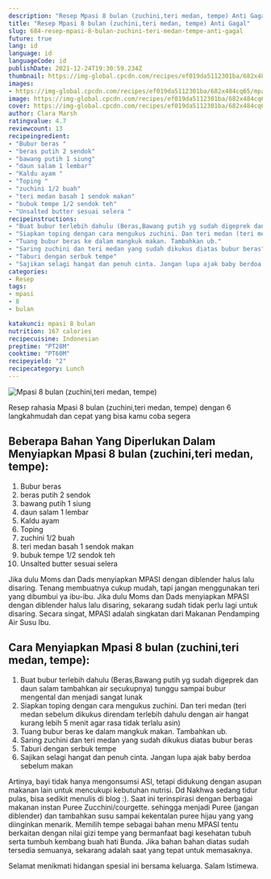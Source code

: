```yaml
---
description: "Resep Mpasi 8 bulan (zuchini,teri medan, tempe) Anti Gagal"
title: "Resep Mpasi 8 bulan (zuchini,teri medan, tempe) Anti Gagal"
slug: 684-resep-mpasi-8-bulan-zuchini-teri-medan-tempe-anti-gagal
future: true
lang: id
language: id
languageCode: id
publishDate: 2021-12-24T19:30:59.234Z 
thumbnail: https://img-global.cpcdn.com/recipes/ef019da5112301ba/682x484cq65/mpasi-8-bulan-zuchiniteri-medan-tempe-foto-resep-utama.png
images:
- https://img-global.cpcdn.com/recipes/ef019da5112301ba/682x484cq65/mpasi-8-bulan-zuchiniteri-medan-tempe-foto-resep-utama.png
image: https://img-global.cpcdn.com/recipes/ef019da5112301ba/682x484cq65/mpasi-8-bulan-zuchiniteri-medan-tempe-foto-resep-utama.png
cover: https://img-global.cpcdn.com/recipes/ef019da5112301ba/682x484cq65/mpasi-8-bulan-zuchiniteri-medan-tempe-foto-resep-utama.png
author: Clara Marsh
ratingvalue: 4.7
reviewcount: 13
recipeingredient:
- "Bubur beras "
- "beras putih 2 sendok"
- "bawang putih 1 siung"
- "daun salam 1 lembar"
- "Kaldu ayam "
- "Toping "
- "zuchini 1/2 buah"
- "teri medan basah 1 sendok makan"
- "bubuk tempe 1/2 sendok teh"
- "Unsalted butter sesuai selera "
recipeinstructions:
- "Buat bubur terlebih dahulu (Beras,Bawang putih yg sudah digeprek dan daun salam tambahkan air secukupnya) tunggu sampai bubur mengental dan menjadi sangat lunak"
- "Siapkan toping dengan cara mengukus zuchini. Dan teri medan (teri medan sebelum dikukus direndam terlebih dahulu dengan air hangat kurang lebih 5 menit agar rasa tidak terlalu asin)"
- "Tuang bubur beras ke dalam mangkuk makan. Tambahkan ub."
- "Saring zuchini dan teri medan yang sudah dikukus diatas bubur beras"
- "Taburi dengan serbuk tempe"
- "Sajikan selagi hangat dan penuh cinta. Jangan lupa ajak baby berdoa sebelum makan"
categories:
- Resep
tags:
- mpasi
- 8
- bulan

katakunci: mpasi 8 bulan 
nutrition: 167 calories
recipecuisine: Indonesian
preptime: "PT28M"
cooktime: "PT60M"
recipeyield: "2"
recipecategory: Lunch
---
```



![Mpasi 8 bulan (zuchini,teri medan, tempe)](https://img-global.cpcdn.com/recipes/ef019da5112301ba/682x484cq65/mpasi-8-bulan-zuchiniteri-medan-tempe-foto-resep-utama.png)

Resep rahasia Mpasi 8 bulan (zuchini,teri medan, tempe)    dengan 6 langkahmudah dan cepat yang bisa kamu coba segera

<!--inarticleads1-->

## Beberapa Bahan Yang Diperlukan Dalam Menyiapkan Mpasi 8 bulan (zuchini,teri medan, tempe):

1. Bubur beras 
1. beras putih 2 sendok
1. bawang putih 1 siung
1. daun salam 1 lembar
1. Kaldu ayam 
1. Toping 
1. zuchini 1/2 buah
1. teri medan basah 1 sendok makan
1. bubuk tempe 1/2 sendok teh
1. Unsalted butter sesuai selera 

Jika dulu Moms dan Dads menyiapkan MPASI dengan diblender halus lalu disaring. Tenang membuatnya cukup mudah, tapi jangan menggunakan teri yang dibumbui ya ibu-ibu. Jika dulu Moms dan Dads menyiapkan MPASI dengan diblender halus lalu disaring, sekarang sudah tidak perlu lagi untuk disaring. Secara singat, MPASI adalah singkatan dari Makanan Pendamping Air Susu Ibu. 

<!--inarticleads2-->

## Cara Menyiapkan Mpasi 8 bulan (zuchini,teri medan, tempe):

1. Buat bubur terlebih dahulu (Beras,Bawang putih yg sudah digeprek dan daun salam tambahkan air secukupnya) tunggu sampai bubur mengental dan menjadi sangat lunak
1. Siapkan toping dengan cara mengukus zuchini. Dan teri medan (teri medan sebelum dikukus direndam terlebih dahulu dengan air hangat kurang lebih 5 menit agar rasa tidak terlalu asin)
1. Tuang bubur beras ke dalam mangkuk makan. Tambahkan ub.
1. Saring zuchini dan teri medan yang sudah dikukus diatas bubur beras
1. Taburi dengan serbuk tempe
1. Sajikan selagi hangat dan penuh cinta. Jangan lupa ajak baby berdoa sebelum makan


Artinya, bayi tidak hanya mengonsumsi ASI, tetapi didukung dengan asupan makanan lain untuk mencukupi kebutuhan nutrisi. Dd Nakhwa sedang tidur pulas, bisa sedikit menulis di blog :). Saat ini terinspirasi dengan berbagai makanan instan Puree Zucchini/courgette. sehingga menjadi Puree (jangan diblender) dan tambahkan susu sampai kekentalan puree hijau yang yang diinginkan menarik. Memilih tempe sebagai bahan menu MPASI tentu berkaitan dengan nilai gizi tempe yang bermanfaat bagi kesehatan tubuh serta tumbuh kembang buah hati Bunda. Jika bahan bahan diatas sudah tersedia semuanya, sekarang adalah saat yang tepat untuk memasaknya. 

Selamat menikmati hidangan spesial ini bersama keluarga. Salam Istimewa.

